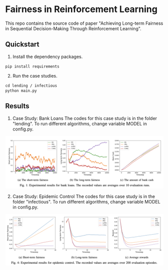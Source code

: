 # Fairness in Reinforcement Learning

This repo contains the source code of paper "Achieving Long-term Fairness in Sequential
Decision-Making Through Reinforcement Learning".



## Quickstart

1. Install the dependency packages.
```
pip install requirements
```

2. Run the case studies.
``` 
cd lending / infectious
python main.py
```

## Results

1. Case Study: Bank Loans
The codes for this case study is in the folder "lending". 
To run different algorithms, change variable MODEL in config.py.

![lending](./assets/lending.png)




2. Case Study: Epidemic Control
The codes for this case study is in the folder "infectious". 
To run different algorithms, change variable MODEL in config.py.

![infectious](./assets/infectious.png)


